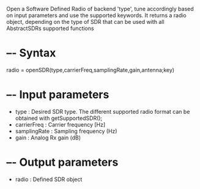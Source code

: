 Open a Software Defined Radio of backend 'type', tune accordingly based on input parameters and use the supported keywords. It returns a radio object, depending on the type of SDR that can be used with all AbstractSDRs supported functions

# –- Syntax

radio = openSDR(type,carrierFreq,samplingRate,gain,antenna;key)

# –- Input parameters

  * type  : Desired SDR type. The different supported radio format can be obtained with getSupportedSDR();
  * carrierFreq : Carrier frequency [Hz]
  * samplingRate : Sampling frequency (Hz)
  * gain : Analog Rx gain (dB)

# –- Output parameters

  * radio : Defined SDR object
